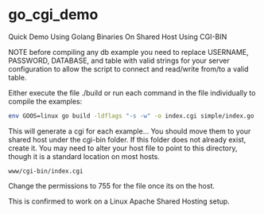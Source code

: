 # go_cgi_demo
Quick Demo Using Golang Binaries On Shared Host Using CGI-BIN

NOTE before compiling any db example you need to replace USERNAME, PASSWORD, DATABASE, and table with valid strings for your server configuration to allow the script to connect and read/write from/to a valid table.

Either execute the file ./build or run each command in the file individually to compile the examples:
```bash
env GOOS=linux go build -ldflags "-s -w" -o index.cgi simple/index.go
```

This will generate a cgi for each example... You should move them to your shared host under the cgi-bin folder. If this folder does not already exist, create it. You may need to alter your host file to point to this directory, though it is a standard location on most hosts.
```
www/cgi-bin/index.cgi
```

Change the permissions to 755 for the file once its on the host.

This is confirmed to work on a Linux Apache Shared Hosting setup.
